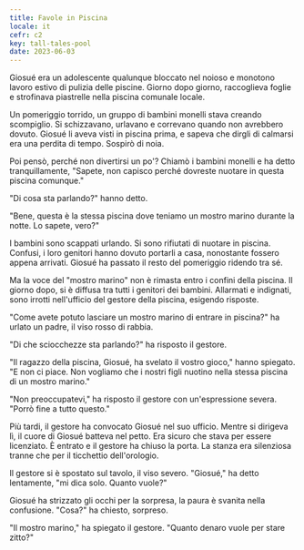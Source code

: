 ```yaml
---
title: Favole in Piscina
locale: it
cefr: c2
key: tall-tales-pool
date: 2023-06-03
---
```


Giosué era un adolescente qualunque bloccato nel noioso e monotono lavoro estivo di pulizia delle piscine. Giorno dopo giorno, raccoglieva foglie e strofinava piastrelle nella piscina comunale locale.

Un pomeriggio torrido, un gruppo di bambini monelli stava creando scompiglio. Si schizzavano, urlavano e correvano quando non avrebbero dovuto. Giosué li aveva visti in piscina prima, e sapeva che dirgli di calmarsi era una perdita di tempo. Sospirò di noia.

Poi pensò, perché non divertirsi un po'? Chiamò i bambini monelli e ha detto tranquillamente, "Sapete, non capisco perché dovreste nuotare in questa piscina comunque."

"Di cosa sta parlando?" hanno detto.

"Bene, questa è la stessa piscina dove teniamo un mostro marino durante la notte. Lo sapete, vero?"

I bambini sono scappati urlando. Si sono rifiutati di nuotare in piscina. Confusi, i loro genitori hanno dovuto portarli a casa, nonostante fossero appena arrivati. Giosué ha passato il resto del pomeriggio ridendo tra sé.

Ma la voce del "mostro marino" non è rimasta entro i confini della piscina. Il giorno dopo, si è diffusa tra tutti i genitori dei bambini. Allarmati e indignati, sono irrotti nell'ufficio del gestore della piscina, esigendo risposte.

"Come avete potuto lasciare un mostro marino di entrare in piscina?" ha urlato un padre, il viso rosso di rabbia.

"Di che sciocchezze sta parlando?" ha risposto il gestore.

"Il ragazzo della piscina, Giosué, ha svelato il vostro gioco," hanno spiegato. "E non ci piace. Non vogliamo che i nostri figli nuotino nella stessa piscina di un mostro marino."

"Non preoccupatevi," ha risposto il gestore con un'espressione severa. "Porrò fine a tutto questo."

Più tardi, il gestore ha convocato Giosué nel suo ufficio. Mentre si dirigeva lì, il cuore di Giosué batteva nel petto. Era sicuro che stava per essere licenziato. È entrato e il gestore ha chiuso la porta. La stanza era silenziosa tranne che per il ticchettio dell'orologio.

Il gestore si è spostato sul tavolo, il viso severo. "Giosué," ha detto lentamente, "mi dica solo. Quanto vuole?"

Giosué ha strizzato gli occhi per la sorpresa, la paura è svanita nella confusione. "Cosa?" ha chiesto, sorpreso.

"Il mostro marino," ha spiegato il gestore. "Quanto denaro vuole per stare zitto?"